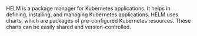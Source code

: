 HELM is a package manager for Kubernetes applications. It helps in defining, installing, and managing Kubernetes applications. HELM uses charts, which are packages of pre-configured Kubernetes resources. These charts can be easily shared and version-controlled.